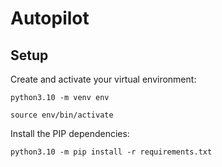# Autopilot

## Setup

Create and activate your virtual environment:

`python3.10 -m venv env`

`source env/bin/activate`

Install the PIP dependencies:

`python3.10 -m pip install -r requirements.txt`
